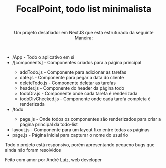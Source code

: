 <h1 align="center">FocalPoint, todo list minimalista</h1>
<br/>
<p align="center">Um projeto desafiador em NextJS que está estruturado da seguinte Maneira:</p>
<br/>
<ul>
  <li>/App - Todo o aplicativo em si</li>
  <li>/[components] - Componentes criados para a página principal</li>
  <ul>
    <li>addTodo.js - Componente para adicionar as tarefas</li>
    <li>date.js - Componente para pegar a data do cliente</li>
    <li>deleteTodo.js - Componente deletar as tarefas</li>
    <li>header.js - Componente do header da página todo</li>
    <li>todoDiv.js - Componente onde cada tarefa é renderizada</li>
    <li>todoDivChecked.js - Componente onde cada tarefa completa é renderizada</li>
  </ul>
  <li>/todo</li>
  <ul>
    <li>page.js - Onde todos os componentes são renderizados para criar a página principal da todo-list</li>
  </ul>
  <li>layout.js - Componente para um layout fixo entre todas as páginas</li>
  <li>page.js - Página inicial para capturar o nome do usuário</li>
</ul>

<p>Todo o projeto está responsivo, porém apresentando pequeno bugs que ainda não foram resolvidos</p>
<p>Feito com amor por André Luiz, web developer</p>
